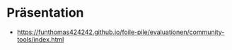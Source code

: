 # Präsentation

* https://funthomas424242.github.io/foile-pile/evaluationen/community-tools/index.html
